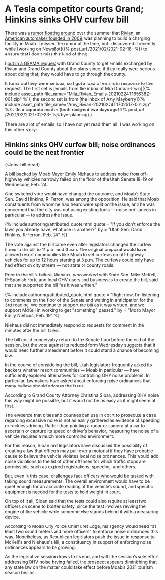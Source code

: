 # A Tesla competitor courts Grand; Hinkins sinks OHV curfew bill

There was [a rumor floating around](https://electrek.co/2020/06/01/rivian-adventure-network-electric-pickup-tesla-staff-charging-network/) over the summer that [Rivian](https://rivian.com), an [American automaker founded in 2009](https://en.wikipedia.org/wiki/Rivian), was planning to build a charging facility in Moab. I missed the rumor at the time, but I discovered it recently while [working on NewsBot]({% post_url /2021/02/2021-02-18- %}) to ensure that I don't miss this kind of thing.

I [put in a GRAMA request](https://openrecords.utah.gov) with Grand County to get emails exchanged by Rivian and Grand County about the plans since, if they really were serious about doing that, they would have to go through the county.

It turns out they were serious, so I got a load of emails in response to the request. The first set is [emails from the inbox of Mila Dunbar-Irwin]({% include asset_path file_name="Mila_Rivian_Emails-20210224T165638Z-001.zip" %}); the second set is from [the inbox of Amy Mayberry]({% include asset_path file_name="Amy_Rivian-20210224T170251Z-001.zip" %}). (In a separate matter: [both resigned two days ago]({% post_url /2021/02/2021-02-23- %}#bye-planning).)

There are a lot of emails, so I have not yet read them all. I was working on this other story:

## Hinkins sinks OHV curfew bill; noise ordinances could be the next frontier
{:#ohv-bill-dead}

A bill backed by Moab Mayor Emily Niehaus to address noise from off-highway vehicles narrowly failed on the floor of the Utah Senate 18-19 on Wednesday, Feb. 24.

One switched vote would have changed the outcome, and Moab’s State Sen. David Hinkins, R-Ferron, was among the opposition. He said that Moab constituents from whom he had heard were split on the issue, and he was concerned that the city was not using existing tools — noise ordinances in particular — to address the issue.

{% include authoring/attributed_quote.html
    quote = "If you don’t enforce the laws you already have, what use is another?"
    by = "Utah Sen. David Hinkins, R-Ferron, Feb. 24"
%}

The vote against the bill came even after legislators changed the curfew times in the bill to 11 p.m. and 6 a.m. The original proposal would have allowed resort communities like Moab to set curfews on off-highway vehicles for up to 12 hours starting at 8 p.m. The curfews could only have had effect on city streets — not state or county roads.

Prior to the bill’s failure, Niehaus, who worked with State Sen. Mike McKell, R-Spanish Fork, and local OHV users and businesses to create the bill, said that she supported the bill “as it was written.”

{% include authoring/attributed_quote.html
    quote = "Right now, I’m listening to comments on the floor of the Senate and waiting in anticipation for the 3rd reading. We continue to support the bill as it was written, and we support McKell in working to get \"something\" passed."
    by = "Moab Mayor Emily Niehaus, Feb. 19"
%}

Niehaus did not immediately respond to requests for comment in the minutes after the bill failed.

The bill could conceivably return to the Senate floor before the end of the session, but the vote against its reduced form Wednesday suggests that it would need further amendment before it could stand a chance of becoming law.

In the course of considering the bill, Utah legislators frequently asked its backers whether resort communities — Moab in particular — have sufficiently explored alternatives for controlling OHV noise problems. In particular, lawmakers have asked about enforcing noise ordinances that many believe should address the issue.

According to Grand County Attorney Christina Sloan, addressing OHV noise this way might be possible, but it would not be as easy as it might seem at first.

The evidence that cities and counties can use in court to prosecute a case regarding excessive noise is not as easily gathered as evidence of speeding or reckless driving. Rather than pointing a radar or camera at a car to ascertain or capture its speed or driver’s behavior, measuring the noise of a vehicle requires a much more controlled environment.

For this reason, Sloan and legislators have discussed the possibility of creating a law that officers may pull over a motorist if they have probable cause to believe the vehicle violates local noise ordinances. This would add noise violations to the list of other offenses for which traffic stops are permissible, such as expired registrations, speeding, and others.

But, even in this case, challenges face officers who would be tasked with taking sound measurements. The overall environment would have to be quiet enough for an accurate reading of the vehicle’s sound, and specific equipment is needed for the tests to hold weight in court.

On top of it all, Sloan said that the tests could also require at least two officers on scene to bolster safety, since the test involves revving the engine of the vehicle while someone else stands behind it with a measuring device.

According to Moab City Police Chief Bret Edge, his agency would need “at least two sound meters and more officers” to enforce noise ordinances this way. Nonetheless, as Republican legislators push the issue in response to McKell's and Niehaus's bill, a constituency in support of enforcing noise ordinances appears to be growing.

As the legislative session draws to its end, and with the session’s sole effort addressing OHV noise having failed, the prospect appears diminishing that any state law on the matter could take effect before Moab’s 2021 tourism season begins.
